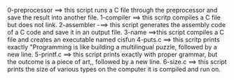 0-preprocessor ==> this script  runs a C file through the preprocessor and save the result into another file.
1-compiler ==> this scritp compiles a C file but does not link.
2-assembler -==> this script  generates the assembly code of a C code and save it in an output file.
3-name ==>this script  compiles a C file and creates an executable named cisfun
4-puts.c ==> this scritp  prints exactly "Programming is like building a multilingual puzzle, followed by a new line.
5-printf.c ==> this script prints exactly with proper grammar, but the outcome is a piece of art,, followed by a new line.
6-size.c ==> this script  prints the size of various types on the computer it is compiled and run on.
